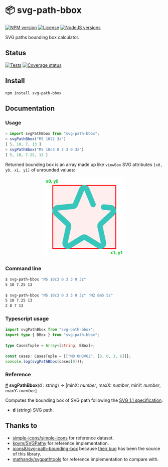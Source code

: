 # 📦 svg-path-bbox

[![NPM version][npm-version-image]][npm-link]
[![License][license-image]][license-link]
[![NodeJS versions][npm-versions-image]][npm-link]

SVG paths bounding box calculator.

## Status

[![Tests][tests-image]][tests-link]
[![Coverage status][coverage-image]][coverage-link]

## Install

```
npm install svg-path-bbox
```

## Documentation

### Usage

```javascript
> import svgPathBbox from "svg-path-bbox";
> svgPathBbox("M5 10l2 3z")
[ 5, 10, 7, 13 ]
> svgPathBbox("M5 10c3 0 3 3 0 3z")
[ 5, 10, 7.25, 13 ]
```

Returned bounding box is an array made up like `viewBox` SVG attributes `[x0, y0, x1, y1]` of unrounded values:

<p align="center">
  <img width="256" height="256" src="https://raw.githubusercontent.com/mondeja/svg-path-bbox/master/svg-path-bbox.svg">
</p>

### Command line

```bash
$ svg-path-bbox "M5 10c3 0 3 3 0 3z"
5 10 7.25 13

$ svg-path-bbox "M5 10c3 0 3 3 0 3z" "M2 8m5 5z"
5 10 7.25 13
2 8 7 13
```

### Typescript usage

```typescript
import svgPathBbox from "svg-path-bbox";
import type { BBox } from "svg-path-bbox";

type CasesTuple = Array<[string, BBox]>;

const cases: CasesTuple = [["M0 0H3V6Z", [0, 0, 3, 6]]];
console.log(svgPathBbox(cases[0]));
```

### Reference

<a name="svgPathBbox" href="#svgPathBbox">#</a> <b>svgPathBbox</b>(d : <em>string</em>) ⇒ [minX: <em>number</em>, maxX: <em>number</em>, minY: <em>number</em>, maxY: <em>number</em>]

Computes the bounding box of SVG path following the [SVG 1.1 specification](https://www.w3.org/TR/SVG/paths.html).

- **d** (_string_) SVG path.

## Thanks to

- [simple-icons/simple-icons](https://github.com/simple-icons/simple-icons) for reference dataset.
- [kpym/SVGPathy](https://github.com/kpym/SVGPathy) for reference implementation.
- [icons8/svg-path-bounding-box](https://github.com/icons8/svg-path-bounding-box) because [their bug](https://github.com/icons8/svg-path-bounding-box/issues/3) has been the source of this library.
- [mathandy/svgpathtools](https://github.com/mathandy/svgpathtools/) for reference implementation to compare with.

[npm-link]: https://www.npmjs.com/package/svg-path-bbox
[npm-version-image]: https://img.shields.io/npm/v/svg-path-bbox
[tests-image]: https://img.shields.io/github/workflow/status/mondeja/svg-path-bbox/Test?logo=github&label=tests
[tests-link]: https://github.com/mondeja/svg-path-bbox/actions?query=workflow%3ATest
[coverage-image]: https://coveralls.io/repos/github/mondeja/svg-path-bbox/badge.svg?branch=master
[coverage-link]: https://coveralls.io/github/mondeja/svg-path-bbox?branch=master
[license-image]: https://img.shields.io/npm/l/svg-path-bbox?color=brightgreen
[license-link]: https://github.com/mondeja/svg-path-bbox/blob/master/LICENSE
[npm-versions-image]: https://img.shields.io/node/v/svg-path-bbox
